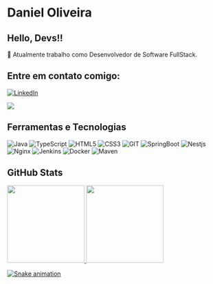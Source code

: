 # Daniel Oliveira
## Hello, Devs!!

🔭 Atualmente trabalho como Desenvolvedor de Software FullStack.

## Entre em contato comigo:

[![LinkedIn](https://img.shields.io/badge/LinkedIn-000?style=for-the-badge&logo=linkedin&logoColor=0E76A8)](https://www.linkedin.com/in/daniel-oliveira-7b1063188/)

<div>
  <a href = "mailto:daniel.sanoli28@gmail.com"><img loading="lazy" src="https://img.shields.io/badge/Gmail-D14836?style=for-the-badge&logo=gmail&logoColor=white" target="_blank"></a>
</div>

## Ferramentas e Tecnologias

![Java](https://img.shields.io/badge/Java-000?style=for-the-badge&logo=java)
![TypeScript](https://img.shields.io/badge/TypeScript-000?style=for-the-badge&logo=typescript)
![HTML5](https://img.shields.io/badge/HTML5-000?style=for-the-badge&logo=html5)
![CSS3](https://img.shields.io/badge/CSS3-000?style=for-the-badge&logo=css3&logoColor=264CE4)
![GIT](https://img.shields.io/badge/GIT-000?style=for-the-badge&logo=git&logoColor=red)
![SpringBoot](https://img.shields.io/badge/springboot-000?style=for-the-badge&logo=springboot&logoColor=)
![Nestjs](https://img.shields.io/badge/nest-000?style=for-the-badge&logo=nestjs&logoColor=red)
![Nginx](https://img.shields.io/badge/Nginx-000?style=for-the-badge&logo=Nginx&logoColor=)
![Jenkins](https://img.shields.io/badge/Jenkins-000?style=for-the-badge&logo=Jenkins&logoColor=white)
![Docker](https://img.shields.io/badge/Docker-000?style=for-the-badge&logo=Docker&logoColor=lightblue)
![Maven](https://img.shields.io/badge/Maven-000?style=for-the-badge&logo=Maven&logoColor=)

## GitHub Stats

<div>
<a href="https://github.com/DanielSanoli">
<img loading="lazy" height="180em" src="https://github-readme-stats.vercel.app/api/top-langs/?username=DanielSanoli&layout=compact&langs_count=7&theme=dracula"/>
<img loading="lazy" height="180em" src="https://github-readme-stats.vercel.app/api?username=DanielSanoli&show_icons=true&theme=dracula&include_all_commits=true&count_private=true"/>
</div>

![Snake animation](https://github.com/DanielSanoli/DanielSanoli/blob/output/github-contribution-grid-snake.svg)
